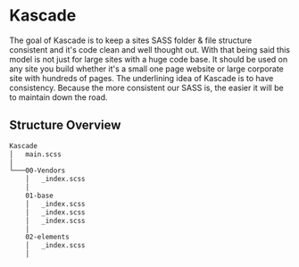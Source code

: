 # Kascade
The goal of Kascade is to keep a sites SASS folder & file structure consistent and it's code clean and well thought out. With that being said this model is not just for large sites with a huge code base. It should be used on any site you build whether it's a small one page website or large corporate site with hundreds of pages. The underlining idea of Kascade is to have consistency. Because the more consistent our SASS is, the easier it will be to maintain down the road.

## Structure Overview
```html
Kascade
│   main.scss
│
└───00-Vendors
    │   _index.scss
    │
    01-base
    │   _index.scss
    │   _index.scss
    │   _index.scss
    │
    02-elements
    │   _index.scss
    │   
```

